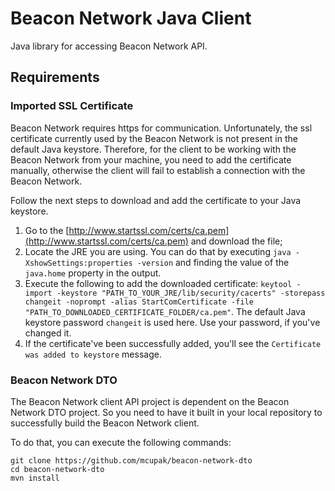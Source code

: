 # Beacon Network Java Client
Java library for accessing Beacon Network API.

## Requirements
### Imported SSL Certificate
Beacon Network requires https for communication. Unfortunately, the ssl certificate currently used by the Beacon Network
is not present in the default Java keystore. Therefore, for the client to be working with the Beacon Network from your
machine, you need to add the certificate manually, otherwise the client will fail to establish a connection with the
Beacon Network.

Follow the next steps to download and add the certificate to your Java keystore.
1. Go to the [http://www.startssl.com/certs/ca.pem](http://www.startssl.com/certs/ca.pem) and download the file;
2. Locate the JRE you are using. You can do that by executing `java -XshowSettings:properties -version` and finding the
value of the `java.home` property in the output.
3. Execute the following to add the downloaded certificate: `keytool -import -keystore "PATH_TO_YOUR_JRE/lib/security/cacerts"
-storepass changeit -noprompt -alias StartComCertificate -file "PATH_TO_DOWNLOADED_CERTIFICATE_FOLDER/ca.pem"`. The
default Java keystore password `changeit` is used here. Use your password, if you've changed it.
4. If the certificate've been successfully added, you'll see the `Certificate was added to keystore` message.

### Beacon Network DTO
The Beacon Network client API project is dependent on the Beacon Network DTO project. So you need to have it built in
your local repository to successfully build the Beacon Network client.

To do that, you can execute the following commands:
```
git clone https://github.com/mcupak/beacon-network-dto
cd beacon-network-dto
mvn install
```